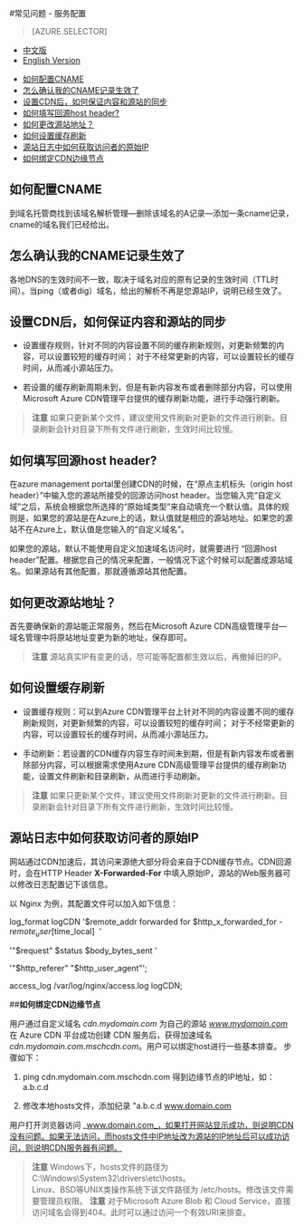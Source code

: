 <properties linkid="dev-net-common-tasks-cdn" urlDisplayName="CDN" pageTitle="Microsoft Azure CDN FAQ - Azure feature guide" metaKeywords="Azure CDN, Azure CDN, Azure blobs, Azure caching, Azure add-ons, CDN FAQ, CDN常见问题, CDN加速, CDN服务, 配置CNAME, CNAME, CNAME记录, 缓存刷新, 缓存规则, CDN边缘节点, CDN技术文档, CDN帮助文档" description="Find answers to service configuration related to Microsoft Azure CDN" metaCanonical="" services="" documentationCenter=".NET" title="" authors="" solutions="" manager="" editor="" />
<tags ms.service="cdn"
    ms.date=""
    wacn.date="2/23/2016"
    />

#常见问题 - 服务配置

> [AZURE.SELECTOR]
- [中文版](/documentation/articles/cdn-faq-service-config)
- [English Version](/documentation/articles/cdn-enus-faq-service-config)

+ [如何配置CNAME](#step1)
+ [怎么确认我的CNAME记录生效了](#step2)
+ [设置CDN后，如何保证内容和源站的同步](#step3)
+ [如何填写回源host header?](#step18)
+ [如何更改源站地址？](#step4)
+ [如何设置缓存刷新](#step5)
+ [源站日志中如何获取访问者的原始IP](#step6)
+ [如何绑定CDN边缘节点](#step7)
 
## **如何配置CNAME**<a id="step1"></a>
到域名托管商找到该域名解析管理—删除该域名的A记录—添加一条cname记录，cname的域名我们已经给出。

## **怎么确认我的CNAME记录生效了**<a id="step2"></a>
各地DNS的生效时间不一致，取决于域名对应的原有记录的生效时间（TTL时间）。当ping（或者dig）域名，给出的解析不再是您源站IP，说明已经生效了。

## **设置CDN后，如何保证内容和源站的同步**<a id="step3"></a>

- 设置缓存规则，针对不同的内容设置不同的缓存刷新规则，对更新频繁的内容，可以设置较短的缓存时间； 对于不经常更新的内容，可以设置较长的缓存时间，从而减小源站压力。
      
- 若设置的缓存刷新周期未到，但是有新内容发布或者删除部分内容，可以使用Microsoft Azure CDN管理平台提供的缓存刷新功能，进行手动强行刷新。

>**注意**
>如果只更新某个文件，建议使用文件刷新对更新的文件进行刷新。目录刷新会针对目录下所有文件进行刷新，生效时间比较慢。

## **如何填写回源host header?**<a id="step18"></a>

在azure management portal里创建CDN的时候，在“原点主机标头（origin host header）”中输入您的源站所接受的回源访问host header。当您输入完“自定义域”之后，系统会根据您所选择的“原始域类型”来自动填充一个默认值。具体的规则是，如果您的源站是在Azure上的话，默认值就是相应的源站地址。如果您的源站不在Azure上，默认值是您输入的“自定义域名”。

如果您的源站，默认不能使用自定义加速域名访问时，就需要进行 “回源host header”配置。根据您自己的情况来配置，一般情况下这个时候可以配置成源站域名。如果源站有其他配置，那就遵循源站其他配置。

## **如何更改源站地址？**<a id="step4"></a>

首先要确保新的源站能正常服务，然后在Microsoft Azure CDN高级管理平台—域名管理中将原站地址变更为新的地址，保存即可。

>**注意**
>源站真实IP有变更的话，尽可能等配置都生效以后，再撤掉旧的IP。

## **如何设置缓存刷新**<a id="step5"></a>

- 设置缓存规则：可以到Azure CDN管理平台上针对不同的内容设置不同的缓存刷新规则，对更新频繁的内容，可以设置较短的缓存时间； 对于不经常更新的内容，可以设置较长的缓存时间，从而减小源站压力。
   
- 手动刷新：若设置的CDN缓存内容生存时间未到期，但是有新内容发布或者删除部分内容，可以根据需求使用Azure CDN高级管理平台提供的缓存刷新功能，设置文件刷新和目录刷新，从而进行手动刷新。

>**注意**
>如果只更新某个文件，建议使用文件刷新对更新的文件进行刷新。目录刷新会针对目录下所有文件进行刷新，生效时间比较慢。

## **源站日志中如何获取访问者的原始IP**<a id="step6"></a>

网站通过CDN加速后，其访问来源绝大部分将会来自于CDN缓存节点。CDN回源时，会在HTTP Header **X-Forwarded-For** 中填入原始IP，源站的Web服务器可以修改日志配置记下该信息。

以 Nginx 为例，其配置文件可以加入如下信息：

log_format logCDN '$remote_addr forwarded for $http_x_forwarded_for - $remote_user [$time_local]  '

'"$request" $status $body_bytes_sent '

'"$http_referer" "$http_user_agent"';
      
access_log /var/log/nginx/access.log logCDN;

##**如何绑定CDN边缘节点**<a id="step7"></a>
 
用户通过自定义域名 _cdn.mydomain.com_ 为自己的源站 _www.mydomain.com_ 在 Azure CDN 平台成功创建 CDN 服务后，获得加速域名 _cdn.mydomain.com.mschcdn.com_。用户可以绑定host进行一些基本排查。 步骤如下：

1. ping cdn.mydomain.com.mschcdn.com 得到边缘节点的IP地址，如：a.b.c.d

2. 修改本地hosts文件，添加纪录 "a.b.c.d www.domain.com
     
用户打开浏览器访问 _www.domain.com_，如果打开网站显示成功，则说明CDN没有问题。如果无法访问，而hosts文件中IP地址改为源站的IP地址后可以成功访问，则说明CDN服务器有问题。

>**注意**
>Windows下，hosts文件的路径为 C:\Windows\System32\drivers\etc\hosts。     
>Linux、BSD等UNIX类操作系统下该文件路径为 /etc/hosts。修改该文件需要管理员权限。
>**注意**
>对于Microsoft Azure Blob 和 Cloud Service，直接访问域名会得到404。此时可以通过访问一个有效URI来排查。




